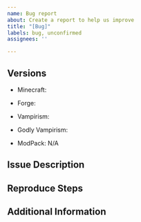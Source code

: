 ```yaml
---
name: Bug report 
about: Create a report to help us improve 
title: "[Bug]" 
labels: bug, unconfirmed 
assignees: '' 

---
```


<!-- DO NOT DELETE THE CONTENT ON THIS PAGE. FILL OUT ENTIRELY -->
<!-- It will be ignored if something is missing -->
<!-- These are comments and will not be shown -->

## Versions

<!-- Please specify the Minecraft, Forge and Vampirism version your are using. "DO NOT USE LATEST"  -->

- Minecraft:
- Forge:
- Vampirism:
- Godly Vampirism:


- ModPack: N/A

<!-- ISSUE DESCRIPTION - Please describe the issue in detail. -->

## Issue Description

<!-- REPRODUCE STEPS - Please describe how I can reproduce this issue below. -->

## Reproduce Steps

<!-- ADDITIONAL INFORMATION - Please post any crash reports, stacktraces, profiler reports, etc. here. -->

## Additional Information
